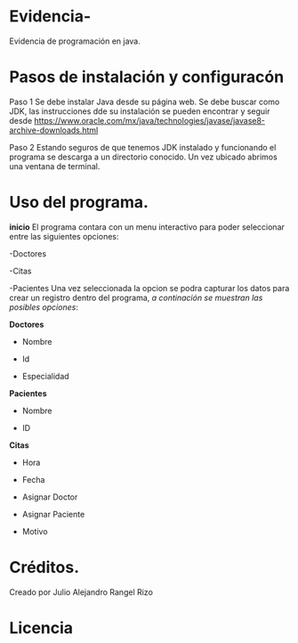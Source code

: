 # Evidencia-
Evidencia de programación en java.

# Pasos de instalación y configuracón
Paso 1 Se debe instalar Java desde su página web. Se debe buscar como JDK, las instrucciones dde su instalación se pueden encontrar y seguir desde https://www.oracle.com/mx/java/technologies/javase/javase8-archive-downloads.html

Paso 2 Estando seguros de que tenemos JDK instalado y funcionando el programa se descarga a un directorio conocido. Un vez ubicado abrimos una ventana de terminal.
# Uso del programa.
**inicio**
El programa contara con un menu interactivo para poder seleccionar entre las siguientes opciones:

-Doctores

-Citas

-Pacientes
Una vez seleccionada la opcion se podra capturar los datos para crear un registro dentro del programa, *a continación se muestran las posibles opciones*:

**Doctores**

- Nombre

- Id

- Especialidad

**Pacientes**

- Nombre

- ID

**Citas**

- Hora

- Fecha

- Asignar Doctor

- Asignar Paciente

- Motivo


# Créditos.
Creado por Julio Alejandro Rangel Rizo
# Licencia
